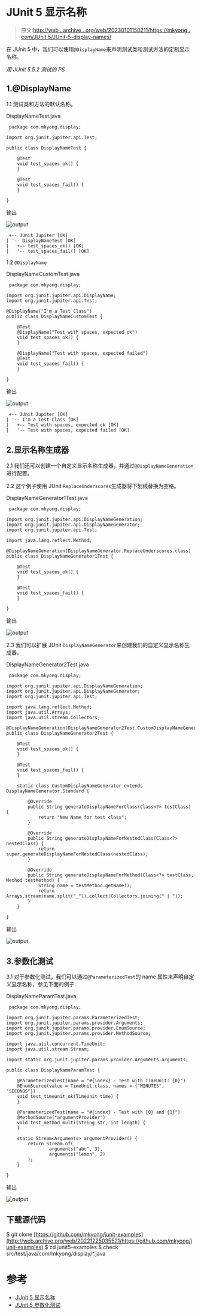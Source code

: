 # JUnit 5 显示名称

> 原文:[http://web . archive . org/web/20230101150211/https://mkyong . com/JUnit 5/JUnit-5-display-names/](http://web.archive.org/web/20230101150211/https://mkyong.com/junit5/junit-5-display-names/)

在 JUnit 5 中，我们可以使用`@DisplayName`来声明测试类和测试方法的定制显示名称。

*用 JUnit 5.5.2 测试的 PS*

## 1.@DisplayName

1.1 测试类和方法的默认名称。

DisplayNameTest.java

```
 package com.mkyong.display;

import org.junit.jupiter.api.Test;

public class DisplayNameTest {

    @Test
    void test_spaces_ok() {
    }

    @Test
    void test_spaces_fail() {
    }

} 
```

输出

![output](../Images/c780b12242ed5507c4397bb888068b36.png)

```
 +-- JUnit Jupiter [OK]
| '-- DisplayNameTest [OK]
|   +-- test_spaces_ok() [OK]
|   '-- test_spaces_fail() [OK] 
```

1.2 `@DisplayName`

DisplayNameCustomTest.java

```
 package com.mkyong.display;

import org.junit.jupiter.api.DisplayName;
import org.junit.jupiter.api.Test;

@DisplayName("I'm a Test Class")
public class DisplayNameCustomTest {

    @Test
    @DisplayName("Test with spaces, expected ok")
    void test_spaces_ok() {
    }

    @DisplayName("Test with spaces, expected failed")
    @Test
    void test_spaces_fail() {
    }

} 
```

输出

![output](../Images/f5d6960b5109cede5f68ff8db1fe1e26.png)

```
 +-- JUnit Jupiter [OK]
| '-- I'm a Test Class [OK]
|   +-- Test with spaces, expected ok [OK]
|   '-- Test with spaces, expected failed [OK] 
```

## 2.显示名称生成器

2.1 我们还可以创建一个自定义显示名称生成器，并通过`@DisplayNameGeneration`进行配置。

2.2 这个例子使用 JUnit `ReplaceUnderscores`生成器将下划线替换为空格。

DisplayNameGenerator1Test.java

```
 package com.mkyong.display;

import org.junit.jupiter.api.DisplayNameGeneration;
import org.junit.jupiter.api.DisplayNameGenerator;
import org.junit.jupiter.api.Test;

import java.lang.reflect.Method;

@DisplayNameGeneration(DisplayNameGenerator.ReplaceUnderscores.class)
public class DisplayNameGenerator1Test {

    @Test
    void test_spaces_ok() {
    }

    @Test
    void test_spaces_fail() {
    }

} 
```

输出

![output](../Images/a64e6614b4c65e99ec02d9f8d5235689.png)

2.3 我们可以扩展 JUnit `DisplayNameGenerator`来创建我们的自定义显示名称生成器。

DisplayNameGenerator2Test.java

```
 package com.mkyong.display;

import org.junit.jupiter.api.DisplayNameGeneration;
import org.junit.jupiter.api.DisplayNameGenerator;
import org.junit.jupiter.api.Test;

import java.lang.reflect.Method;
import java.util.Arrays;
import java.util.stream.Collectors;

@DisplayNameGeneration(DisplayNameGenerator2Test.CustomDisplayNameGenerator.class)
public class DisplayNameGenerator2Test {

    @Test
    void test_spaces_ok() {
    }

    @Test
    void test_spaces_fail() {
    }

    static class CustomDisplayNameGenerator extends DisplayNameGenerator.Standard {

        @Override
        public String generateDisplayNameForClass(Class<?> testClass) {
            return "New Name for test class";
        }

        @Override
        public String generateDisplayNameForNestedClass(Class<?> nestedClass) {
            return super.generateDisplayNameForNestedClass(nestedClass);
        }

        @Override
        public String generateDisplayNameForMethod(Class<?> testClass, Method testMethod) {
            String name = testMethod.getName();
            return Arrays.stream(name.split("_")).collect(Collectors.joining(" | "));
        }
    }

} 
```

输出

![output](../Images/0aba5db6f7b28377c1b54d744d97a598.png)

## 3.参数化测试

3.1 对于参数化测试，我们可以通过`@ParameterizedTest`的 name 属性来声明自定义显示名称，参见下面的例子:

DisplayNameParamTest.java

```
 package com.mkyong.display;

import org.junit.jupiter.params.ParameterizedTest;
import org.junit.jupiter.params.provider.Arguments;
import org.junit.jupiter.params.provider.EnumSource;
import org.junit.jupiter.params.provider.MethodSource;

import java.util.concurrent.TimeUnit;
import java.util.stream.Stream;

import static org.junit.jupiter.params.provider.Arguments.arguments;

public class DisplayNameParamTest {

    @ParameterizedTest(name = "#{index} - Test with TimeUnit: {0}")
    @EnumSource(value = TimeUnit.class, names = {"MINUTES", "SECONDS"})
    void test_timeunit_ok(TimeUnit time) {
    }

    @ParameterizedTest(name = "#{index} - Test with {0} and {1}")
    @MethodSource("argumentProvider")
    void test_method_multi(String str, int length) {
    }

    static Stream<Arguments> argumentProvider() {
        return Stream.of(
                arguments("abc", 3),
                arguments("lemon", 2)
        );
    }

} 
```

输出

![output](../Images/fac0907fba7d1601a0a1c1a13af7eccb.png)

## 下载源代码

$ git clone [https://github.com/mkyong/junit-examples](http://web.archive.org/web/20221225035521/https://github.com/mkyong/junit-examples)
$ cd junit5-examples
$ check src/test/java/com/mkyong/display/*.java

# 参考

*   [JUnit 5 显示名称](http://web.archive.org/web/20221225035521/https://junit.org/junit5/docs/current/user-guide/#writing-tests-display-names)
*   [JUnit 5 参数化测试](/web/20221225035521/https://mkyong.com/junit5/junit-5-parameterized-tests/)

<input type="hidden" id="mkyong-current-postId" value="15266">